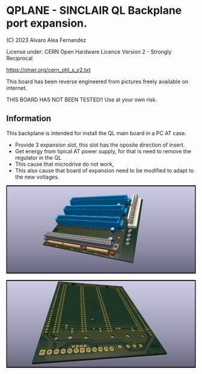 # QPLANE - SINCLAIR QL Backplane port expansion.

(C) 2023 Alvaro Alea Fernandez

License under: CERN Open Hardware Licence Version 2 - Strongly Reciprocal

https://ohwr.org/cern_ohl_s_v2.txt

This board has been reverse engineered from pictures freely available on internet.

THIS BOARD HAS NOT BEEN TESTED!! Use at your own risk.

## Information

This backplane is intended for install the QL main board in a PC AT case.

* Provide 3 expansion slot, this slot has the oposite direction of insert.
* Get energy from tipical AT power supply, for that is need to remove the regulator in the QL
* This cause that microdrive do not work, 
* This also cause that board of expansion need to be modified to adapt to the new voltages. 

![My image](QL_qplane_Front.png) 

![My image](QL_qplane_Botton.png) 

